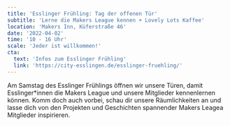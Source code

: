 ```yaml
---
title: 'Esslinger Frühling: Tag der offenen Tür'
subtitle: 'Lerne die Makers League kennen + Lovely Lots Kaffee'
location: 'Makers Inn, Küferstraße 46'
date: '2022-04-02'
time: '10 - 16 Uhr'
scale: 'Jeder ist willkommen!'
cta:
  text: 'Infos zum Esslinger Frühling'
  link: 'https://city-esslingen.de/esslinger-fruehling/'
---
```


Am Samstag des Esslinger Frühlings öffnen wir unsere Türen, damit Esslinger\*innen die Makers League und unsere Mitglieder kennenlernen können. Komm doch auch vorbei, schau dir unsere Räumlichkeiten an und lasse dich von den Projekten und Geschichten spannender Makers Leagea Mitglieder inspirieren.
